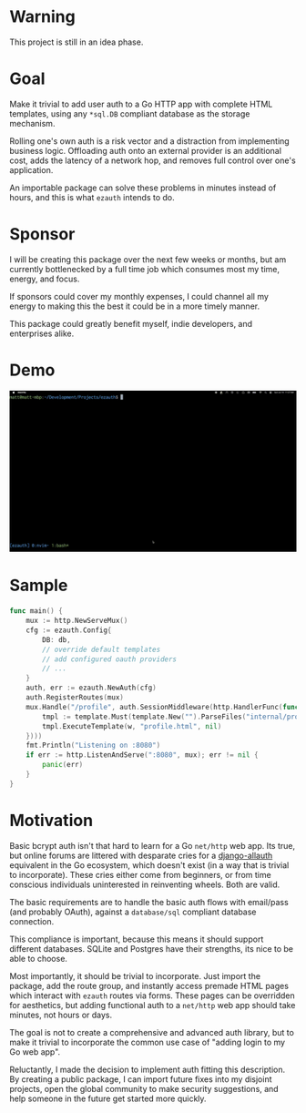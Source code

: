 # Warning
This project is still in an idea phase.

# Goal
Make it trivial to add user auth to a Go HTTP app with complete HTML templates, using any `*sql.DB` compliant database as the storage mechanism.

Rolling one's own auth is a risk vector and a distraction from implementing business logic. Offloading auth onto an external provider is an additional cost, adds the latency of a network hop, and removes full control over one's application.

An importable package can solve these problems in minutes instead of hours, and this is what `ezauth` intends to do.

# Sponsor
I will be creating this package over the next few weeks or months, but am currently bottlenecked by a full time job which consumes most my time, energy, and focus.

If sponsors could cover my monthly expenses, I could channel all my energy to making this the best it could be in a more timely manner.

This package could greatly benefit myself, indie developers, and enterprises alike.

# Demo
![ezauth-demo](./ezauth-demo.gif)

# Sample
```go
func main() {
	mux := http.NewServeMux()
	cfg := ezauth.Config{
		DB: db,
		// override default templates
		// add configured oauth providers
		// ...
	}
	auth, err := ezauth.NewAuth(cfg)
	auth.RegisterRoutes(mux)
	mux.Handle("/profile", auth.SessionMiddleware(http.HandlerFunc(func(w http.ResponseWriter, r *http.Request) {
		tmpl := template.Must(template.New("").ParseFiles("internal/profile.html"))
		tmpl.ExecuteTemplate(w, "profile.html", nil)
	})))
	fmt.Println("Listening on :8080")
	if err := http.ListenAndServe(":8080", mux); err != nil {
		panic(err)
	}
}
```

# Motivation
Basic bcrypt auth isn't that hard to learn for a Go `net/http` web app. Its true, but online forums are littered with desparate cries for a [django-allauth](https://docs.allauth.org/en/latest/) equivalent in the Go ecosystem, which doesn't exist (in a way that is trivial to incorporate). These cries either come from beginners, or from time conscious individuals uninterested in reinventing wheels. Both are valid.

The basic requirements are to handle the basic auth flows with email/pass (and probably OAuth), against a `database/sql` compliant database connection.

This compliance is important, because this means it should support different databases. SQLite and Postgres have their strengths, its nice to be able to choose.

Most importantly, it should be trivial to incorporate. Just import the package, add the route group, and instantly access premade HTML pages which interact with `ezauth` routes via forms. These pages can be overridden for aesthetics, but adding functional auth to a `net/http` web app should take minutes, not hours or days.

The goal is not to create a comprehensive and advanced auth library, but to make it trivial to incorporate the common use case of "adding login to my Go web app".

Reluctantly, I made the decision to implement auth fitting this description. By creating a public package, I can import future fixes into my disjoint projects, open the global community to make security suggestions, and help someone in the future get started more quickly.
